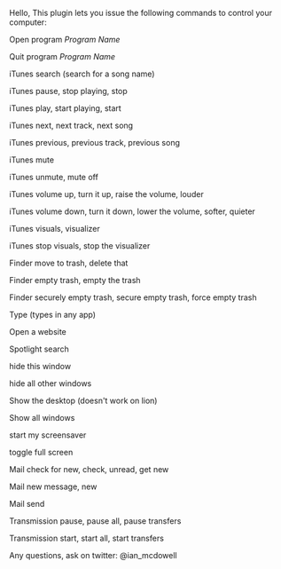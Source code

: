 Hello, This plugin lets you issue the following commands to control your computer:

Open program *Program Name*

Quit program *Program Name*

iTunes search  (search for a song name)

iTunes pause, stop playing, stop

iTunes play, start playing, start

iTunes next, next track, next song

iTunes previous, previous track, previous song

iTunes mute

iTunes unmute, mute off

iTunes volume up, turn it up, raise the volume, louder

iTunes volume down, turn it down, lower the volume, softer, quieter

iTunes visuals, visualizer

iTunes stop visuals, stop the visualizer

Finder move to trash, delete that

Finder empty trash, empty the trash

Finder securely empty trash, secure empty trash, force empty trash

Type (types in any app)

Open a website

Spotlight search

hide this window

hide all other windows

Show the desktop (doesn't work on lion)

Show all windows

start my screensaver

toggle full screen

Mail check for new, check, unread, get new

Mail new message, new

Mail send

Transmission pause, pause all, pause transfers

Transmission start, start all, start transfers


Any questions, ask on twitter: @ian_mcdowell
